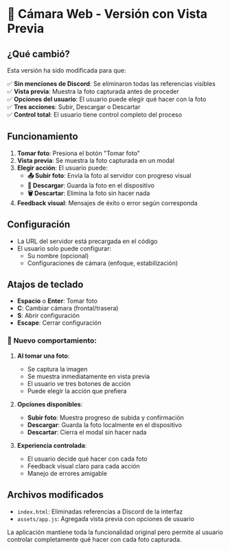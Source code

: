 # 📸 Cámara Web - Versión con Vista Previa

## ¿Qué cambió?

Esta versión ha sido modificada para que:

✅ **Sin menciones de Discord**: Se eliminaron todas las referencias visibles  
✅ **Vista previa**: Muestra la foto capturada antes de proceder  
✅ **Opciones del usuario**: El usuario puede elegir qué hacer con la foto  
✅ **Tres acciones**: Subir, Descargar o Descartar  
✅ **Control total**: El usuario tiene control completo del proceso  

## Funcionamiento

1. **Tomar foto**: Presiona el botón "Tomar foto"
2. **Vista previa**: Se muestra la foto capturada en un modal
3. **Elegir acción**: El usuario puede:
   - **📤 Subir foto**: Envía la foto al servidor con progreso visual
   - **💾 Descargar**: Guarda la foto en el dispositivo
   - **🗑️ Descartar**: Elimina la foto sin hacer nada
4. **Feedback visual**: Mensajes de éxito o error según corresponda

## Configuración

- La URL del servidor está precargada en el código
- El usuario solo puede configurar:
  - Su nombre (opcional)
  - Configuraciones de cámara (enfoque, estabilización)

## Atajos de teclado

- **Espacio** o **Enter**: Tomar foto
- **C**: Cambiar cámara (frontal/trasera)
- **S**: Abrir configuración
- **Escape**: Cerrar configuración

### 🎯 **Nuevo comportamiento:**

1. **Al tomar una foto**:
   - Se captura la imagen
   - Se muestra inmediatamente en vista previa
   - El usuario ve tres botones de acción
   - Puede elegir la acción que prefiera

2. **Opciones disponibles**:
   - **Subir foto**: Muestra progreso de subida y confirmación
   - **Descargar**: Guarda la foto localmente en el dispositivo
   - **Descartar**: Cierra el modal sin hacer nada

3. **Experiencia controlada**:
   - El usuario decide qué hacer con cada foto
   - Feedback visual claro para cada acción
   - Manejo de errores amigable

## Archivos modificados

- `index.html`: Eliminadas referencias a Discord de la interfaz
- `assets/app.js`: Agregada vista previa con opciones de usuario

La aplicación mantiene toda la funcionalidad original pero permite al usuario controlar completamente qué hacer con cada foto capturada.
